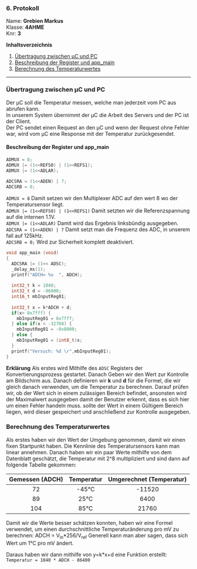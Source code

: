 ### 6. Protokoll
Name: **Grebien Markus**  
Klasse: **4AHME**  
Knr: **3**  


**Inhaltsverzeichnis**
1. [Übertragung  zwischen μC und PC](#Übertragung)
1. [Beschreibung der Register und app_main](#Register)
1. [Berechnung des Temperaturwertes](#Temperaturberechnung)

---
### Übertragung  zwischen μC und PC <a name="Übertragung"></a>
Der μC soll die Temperatur messen, welche man jederzeit vom PC aus abrufen kann.  
In unserem System übernimmt der μC die Arbeit des Servers und der PC ist der Client.  
Der PC sendet einen Request an den μC und wenn der Request ohne Fehler war, wird vom μC eine Response mit der Temperatur zurückgesendet. 

#### Beschreibung der Register und app_main<a name="Register"></a>
``` c
ADMUX = 8;
ADMUX |= (1<<REFS0) | (1<<REFS1);
ADMUX |= (1<<ADLAR);
  
ADCSRA = (1<<ADEN) | 7;
ADCSRB = 0;
```
```ADMUX = 8``` Damit setzen wir den Multiplexer ADC auf den wert 8 wo der Temperatursensor liegt.  
```ADMUX |= (1<<REFS0) | (1<<REFS1)``` Damit setzten wir die Referenzspannung auf die internen 1.1V.  
```ADMUX |= (1<<ADLAR)``` Damit wird das Ergebnis linksbündig ausgegeben.   
```ADCSRA = (1<<ADEN) | 7``` Damit setzt man die Frequenz des ADC, in unserem fall auf 125kHz.  
```ADCSRB = 0;``` Wird zur Sicherheit komplett deaktiviert.  

```c
void app_main (void)
{
  ADCSRA |= (1<< ADSC);
  _delay_ms(1);
  printf("ADCH= %u  ", ADCH);
  
  int32_t k = 1040;
  int32_t d = -96000;
  int16_t mbInputReg01;
  
  int32_t x = k*ADCH + d;
  if(x> 0x7fff) {
    mbInputReg01 = 0x7fff;
  } else if(x < -32768) {
    mbInputReg01 = -0x8000;
  } else {
    mbInputReg01 = (int8_t)x;
  }
  printf("Versuch: %d \r",mbInputReg01);
}
```
**Erklärung**
Als erstes wird Mithilfe des ```ADSC``` Registers der Konvertierungsprozess gestartet. Danach Geben wir den Wert zur Kontrolle am Bildschirm aus.  Danach definieren wir **k** und **d** für die Formel, die wir gleich danach verwenden, um die Temperatur zu berechnen. Darauf prüfen wir, ob der Wert sich in einem zulässigen Bereich befindet, ansonsten wird der Maximalwert ausgegeben damit der Benutzer erkennt, dass es sich hier um einen Fehler handeln muss. sollte der Wert in einem Gültigem Bereich liegen, wird dieser gespeichert und anschließend zur Kontrolle ausgegeben. 

### Berechnung des Temperaturwertes <a name="Temperaturberechnung"></a>

Als erstes haben wir den Wert der Umgebung genommen, damit wir einen fixen Startpunkt haben. Die Kennlinie des Temperatursensors kann man linear annehmen. Danach haben wir ein paar Werte mithilfe von dem Datenblatt geschätzt, die Temperatur mit 2^8 multipliziert und sind dann auf folgende Tabelle gekommen:

| Gemessen (ADCH) |Temperatur| Umgerechnet (Temperatur) |
|:---------------:|:--------:|:------------------------:|
|    72           |-45°C     |    -11520                |  
|    89           |25°C      |     6400                 |
|    104          |85°C      |    21760                 |

Damit wir die Werte besser schätzen konnten, haben wir eine Formel verwendet, um einen durchschnittliche Temperaturänderung pro mV zu berechnen: ADCH = V<sub>in</sub>*256/V<sub>ref</sub>  Generell kann man aber sagen, dass sich Wert um 1°C pro mV ändert. 

Daraus haben wir dann mithilfe von y=k*x+d eine Funktion erstellt:
```Temperatur = 1040 * ADCH - 86400```  


